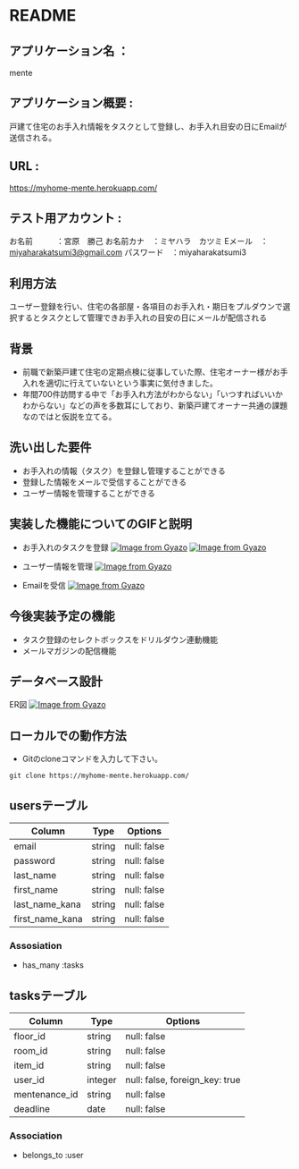 # README

## アプリケーション名 ： 
mente

## アプリケーション概要 : 
戸建て住宅のお手入れ情報をタスクとして登録し、お手入れ目安の日にEmailが送信される。

## URL : 
https://myhome-mente.herokuapp.com/

## テスト用アカウント : 
お名前　　　：宮原　勝己
お名前カナ　：ミヤハラ　カツミ
Eメール　：miyaharakatsumi3@gmail.com
パスワード　：miyaharakatsumi3

## 利用方法
ユーザー登録を行い、住宅の各部屋・各項目のお手入れ・期日をプルダウンで選択するとタスクとして管理できお手入れの目安の日にメールが配信される

## 背景
 - 前職で新築戸建て住宅の定期点検に従事していた際、住宅オーナー様がお手入れを適切に行えていないという事実に気付きました。
 - 年間700件訪問する中で「お手入れ方法がわからない」「いつすればいいかわからない」などの声を多数耳にしており、新築戸建てオーナー共通の課題なのではと仮説を立てる。
 

## 洗い出した要件
 - お手入れの情報（タスク）を登録し管理することができる
 - 登録した情報をメールで受信することができる
 - ユーザー情報を管理することができる

## 実装した機能についてのGIFと説明
 - お手入れのタスクを登録
 [![Image from Gyazo](https://i.gyazo.com/38e1521466aa8889178224e8180b01df.gif)](https://gyazo.com/38e1521466aa8889178224e8180b01df)
 [![Image from Gyazo](https://i.gyazo.com/9c4ab05db3b467228920e5d573a4ea15.gif)](https://gyazo.com/9c4ab05db3b467228920e5d573a4ea15)

 - ユーザー情報を管理
 [![Image from Gyazo](https://i.gyazo.com/7af7ccc8ec1d5438dfa9fbe9b193881e.gif)](https://gyazo.com/7af7ccc8ec1d5438dfa9fbe9b193881e)
 
 - Emailを受信
 [![Image from Gyazo](https://i.gyazo.com/26f18ba2130d37bbe1cc279518260c72.png)](https://gyazo.com/26f18ba2130d37bbe1cc279518260c72)

## 今後実装予定の機能
 - タスク登録のセレクトボックスをドリルダウン連動機能
 - メールマガジンの配信機能

## データベース設計
ER図
[![Image from Gyazo](https://i.gyazo.com/645aa225abb3d954302a87b38fd8f0d9.png)](https://gyazo.com/645aa225abb3d954302a87b38fd8f0d9)

## ローカルでの動作方法
 - Gitのcloneコマンドを入力して下さい。
```
git clone https://myhome-mente.herokuapp.com/
```

## usersテーブル

| Column           | Type    | Options     |
| ---------------- | ------- | ----------- |
| email            | string  | null: false |
| password         | string  | null: false |
| last_name        | string  | null: false |
| first_name       | string  | null: false |
| last_name_kana   | string  | null: false |
| first_name_kana  | string  | null: false |

### Assosiation
 - has_many :tasks


## tasksテーブル
| Column             | Type    | Options                        |
| ------------------ | ------- | ------------------------------ |
| floor_id           | string  | null: false                    |
| room_id            | string  | null: false                    |
| item_id            | string  | null: false                    |
| user_id            | integer | null: false, foreign_key: true |
| mentenance_id      | string  | null: false                    |
| deadline           | date    | null: false                    |

### Association
- belongs_to :user

